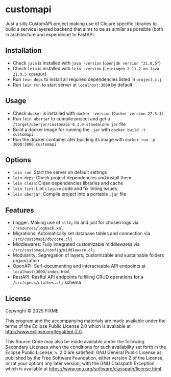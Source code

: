 # customapi

Just a silly CustomAPI project making use of Clojure specific libraries to build a service layered backend that aims to be as similar as possible (both in architecture and experience) to FastAPI.

## Installation

  *  Check `java` is installed with `java -version` (`openjdk version "21.0.5"`)
  *  Check `lein` is installed with `lein -version` (`Leiningen 2.11.2 on Java 21.0.5 OpenJDK`)
  *  Run `lein deps` to install all required dependencies listed in `project.clj`
  *  Run `lein run` to start server at `localhost:3000` by default

## Usage

  *  Check `docker` is installed with `docker -version` (`Docker version 27.5.1`)
  *  Run `lein uberjar` to compile project and get a `/target/uberjar/customapi-0.1.0-standalone.jar` file
  *  Build a docker image for running the `.jar` with `docker build -t customapi .`
  *  Run the docker container afer building its image with `docker run -p 3000:3000 customapi`

## Options

  *  `lein run`: Start the server on default settings
  *  `lein deps`: Check project dependencies and install them
  *  `lein clean`: Clean dependencies libraries and cache
  *  `lein lint`: Lint `clojure` code and fix linting issues
  *  `lein uberjar`: Compile project into a portable `.jar` file

## Features

  *  Logger: Making use of `slf4j` lib and just for chosen logs via `/resources/logback.xml`
  *  Migrations: Automatically set database tables and connection via `/src/customapi/db/core.clj` 
  *  Middlewares: Fully integrated customizable middlewares via `/src/customapi/config/middleware.clj`
  *  Modularity: Segregation of layers; customizable and sustainable folders organization
  *  OpenAPI: Self-documenting and interacteable API endpoints at `localhost:3000/index.html`
  *  RestAPI: Resftul API endpoints fulfilling CRUD operations for a `/src/specs/clothes.clj` schema

## License

Copyright © 2025 FIXME

This program and the accompanying materials are made available under the
terms of the Eclipse Public License 2.0 which is available at
http://www.eclipse.org/legal/epl-2.0.

This Source Code may also be made available under the following Secondary
Licenses when the conditions for such availability set forth in the Eclipse
Public License, v. 2.0 are satisfied: GNU General Public License as published by
the Free Software Foundation, either version 2 of the License, or (at your
option) any later version, with the GNU Classpath Exception which is available
at https://www.gnu.org/software/classpath/license.html.
